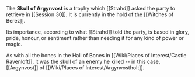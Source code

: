 The **Skull of Argynvost** is a trophy which [[Strahd]] asked the party to retrieve in [[Session 30]]. It is currently in the hold of the [[Witches of Berez]]. 

Its importance, according to what [[Strahd]] told the party, is based in glory, pride, honour, or sentiment rather than needing it for any kind of power or magic. 

As with all the bones in the Hall of Bones in [[Wiki/Places of Interest/Castle Ravenloft]], it was the skull of an enemy he killed -- in this case, [[Argynvost]] of [[Wiki/Places of Interest/Argynvostholt]].